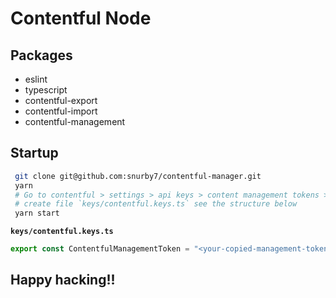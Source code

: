# Contentful Node

## Packages

- eslint
- typescript
- contentful-export
- contentful-import
- contentful-management

## Startup

```bash
 git clone git@github.com:snurby7/contentful-manager.git
 yarn
 # Go to contentful > settings > api keys > content management tokens > Generate Personal token > copy personal token
 # create file `keys/contentful.keys.ts` see the structure below
 yarn start
```

**`keys/contentful.keys.ts`**

```js
export const ContentfulManagementToken = "<your-copied-management-token-here>";
```

## Happy hacking!!
